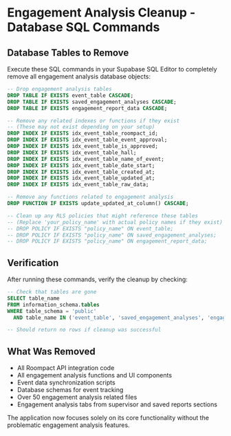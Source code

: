 # Engagement Analysis Cleanup - Database SQL Commands

## Database Tables to Remove

Execute these SQL commands in your Supabase SQL Editor to completely remove all engagement analysis database objects:

```sql
-- Drop engagement analysis tables
DROP TABLE IF EXISTS event_table CASCADE;
DROP TABLE IF EXISTS saved_engagement_analyses CASCADE;
DROP TABLE IF EXISTS engagement_report_data CASCADE;

-- Remove any related indexes or functions if they exist
-- (These may not exist depending on your setup)
DROP INDEX IF EXISTS idx_event_table_roompact_id;
DROP INDEX IF EXISTS idx_event_table_event_approval;
DROP INDEX IF EXISTS idx_event_table_is_approved;
DROP INDEX IF EXISTS idx_event_table_hall;
DROP INDEX IF EXISTS idx_event_table_name_of_event;
DROP INDEX IF EXISTS idx_event_table_date_start;
DROP INDEX IF EXISTS idx_event_table_created_at;
DROP INDEX IF EXISTS idx_event_table_updated_at;
DROP INDEX IF EXISTS idx_event_table_raw_data;

-- Remove any functions related to engagement analysis
DROP FUNCTION IF EXISTS update_updated_at_column() CASCADE;

-- Clean up any RLS policies that might reference these tables
-- (Replace 'your_policy_name' with actual policy names if they exist)
-- DROP POLICY IF EXISTS "policy_name" ON event_table;
-- DROP POLICY IF EXISTS "policy_name" ON saved_engagement_analyses;
-- DROP POLICY IF EXISTS "policy_name" ON engagement_report_data;
```

## Verification

After running these commands, verify the cleanup by checking:

```sql
-- Check that tables are gone
SELECT table_name 
FROM information_schema.tables 
WHERE table_schema = 'public' 
  AND table_name IN ('event_table', 'saved_engagement_analyses', 'engagement_report_data');

-- Should return no rows if cleanup was successful
```

## What Was Removed

- All Roompact API integration code
- All engagement analysis functions and UI components
- Event data synchronization scripts
- Database schemas for event tracking
- Over 50 engagement analysis related files
- Engagement analysis tabs from supervisor and saved reports sections

The application now focuses solely on its core functionality without the problematic engagement analysis features.